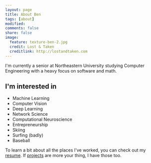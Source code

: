 ```yaml
---
layout: page
title: About Ben
tags: [about]
modified: 
comments: false
share: false
image:
  feature: texture-ben-2.jpg
  credit: Lost & Taken
  creditlink: http://lostandtaken.com
---
```


I'm currently a senior at Northeastern University studying Computer Engineering with a heavy focus on software and math. 

## I'm interested in

* Machine Learning
* Computer Vision
* Deep Learning
* Network Science
* Computational Neuroscience
* Entrepreneurship
* Skiing
* Surfing (badly)
* Baseball



To learn a bit about all the places I've worked, you can check out my [resume](./files/resume.pdf). If [projects](../projects/) are more your thing, I have those too. 
